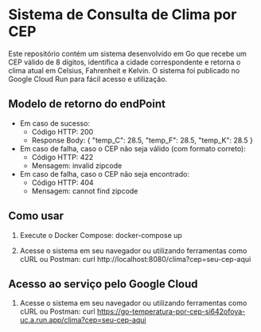 # Sistema de Consulta de Clima por CEP

Este repositório contém um sistema desenvolvido em Go que recebe um CEP válido de 8 dígitos, identifica a cidade correspondente e retorna o clima atual em Celsius, Fahrenheit e Kelvin. O sistema foi publicado no Google Cloud Run para fácil acesso e utilização.

## Modelo de retorno do endPoint
  - Em caso de sucesso:
    - Código HTTP: 200
    - Response Body: { "temp_C": 28.5, "temp_F": 28.5, "temp_K": 28.5 }
  - Em caso de falha, caso o CEP não seja válido (com formato correto):
    - Código HTTP: 422
    - Mensagem: invalid zipcode
  - Em caso de falha, caso o CEP não seja encontrado:
    - Código HTTP: 404
    - Mensagem: cannot find zipcode

## Como usar

1. Execute o Docker Compose:
    docker-compose up

2. Acesse o sistema em seu navegador ou utilizando ferramentas como cURL ou Postman:
    curl http://localhost:8080/clima?cep=seu-cep-aqui


## Acesso ao serviço pelo Google Cloud

1. Acesse o sistema em seu navegador ou utilizando ferramentas como cURL ou Postman:
    curl https://go-temperatura-por-cep-si642ofoya-uc.a.run.app/clima?cep=seu-cep-aqui